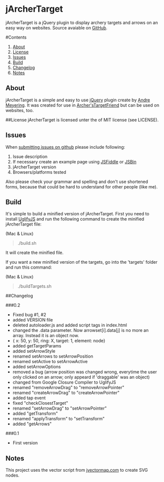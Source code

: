 # jArcherTarget
jArcherTarget is a jQuery plugin to display archery targets and arrows on an easy way on websites.
Source avaiable on [GitHub](https://github.com/archer96/jarchertarget).

#Contents
1. [About](#about)
2. [License](#license)
3. [Issues](#issues)
4. [Build](#build)
5. [Changelog](#changelog)
6. [Notes](#notes)


## About
jArcherTarget is a simple and easy to use [jQuery](http://jquery.com) plugin create by [Andre Meyering](http://andremeyering.de). It was created for use in [Archer'sTargetFriend](http://archery.andremeyering.de) but can be used on websites, too.


##License
jArcherTarget is licensed unter the of MIT license (see LICENSE).


## Issues
When [submitting issues on github](https://github.com/archer96/jarchertarget/issues) please include following:

1. Issue description
2. If necessary create an example page using [JSFiddle](http://jsfiddle.net/) or [JSBin](http://jsbin.com)
3. jArcherTarget version
4. Browsers/platforms tested

Also please check your grammar and spelling and don't use shortened forms, because that could be hard to understand for other people (like me).

## Build
It's simple to build a minified version of jArcherTarget. First you need to install [UglifyJS](https://github.com/mishoo/UglifyJS) and run the following command to create the minified jArcherTarget file:

(Mac & Linux)

> ./build.sh

It will create the minified file.

If you want a new minified version of the targets, go into the 'targets' folder and run this command:

(Mac & Linux)

> ./buildTargets.sh


##Changelog

###0.2

* Fixed bug #1, #2
* added VERSION file
* deleted autoloader.js and added script tags in index.html
* changed the .data parameter. Now arrowset[i].data[j] is no more an array. Instead it is an object now.
 * { x: 50, y: 50, ring: X, target: 1, element: node}
* added getTargetParams
* added setArrowStyle
* renamed setArrows to setArrowPosition
* renamed setActive to setArrowActive
* added setArrowOptions
* removed a bug (arrow position was changed wrong, everytime the user only clicked on an arrow; only appeard if 'draggable' was an object)
* changed from Google Closure Compiler to UglifyJS
* renamed "removeArrowDrag" to "removeArrowPointer"
* renamed "createArrowDrag" to "createArrowPointer"
* added tap event
* fixed "checkClosestTarget"
* renamed "setArrowDrag" to "setArrowPointer"
* added "getTransform"
* renamed "applyTransform" to "setTransform"
* added "getArrows"

###0.1

* First version


## Notes

This project uses the vector script from [jvectormap.com](http://jvectormap.com) to create SVG nodes.
